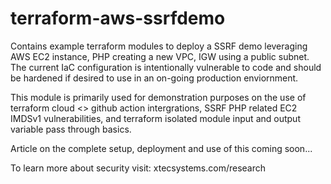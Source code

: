 # terraform-aws-ssrfdemo
Contains example terraform modules to deploy  a SSRF demo leveraging AWS EC2 instance, PHP creating a new VPC, IGW using a public subnet. The current IaC configuration is intentionally vulnerable to code and should be hardened if desired to use in an on-going production enviornment. 

This module is primarily used for demonstration purposes on the use of terraform cloud <> github action intergrations, SSRF PHP related EC2 IMDSv1 vulnerabilities, and terraform isolated module input and output variable pass through basics.

Article on the complete setup, deployment and use of this coming soon...


To learn more about security visit: xtecsystems.com/research
